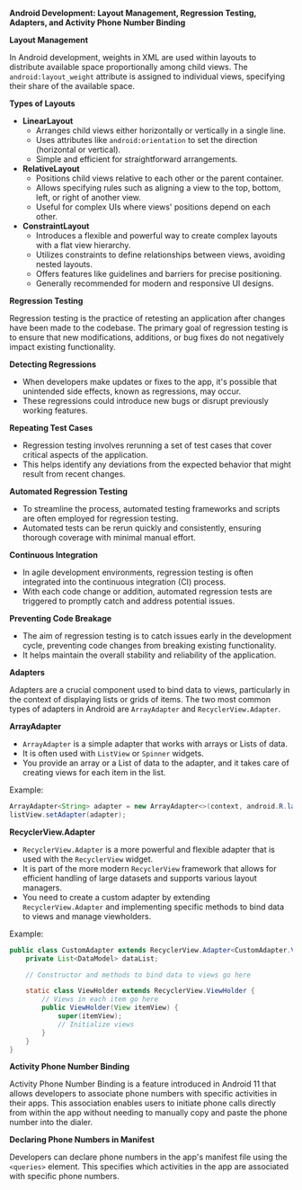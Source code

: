 **Android Development: Layout Management, Regression Testing, Adapters, and Activity Phone Number Binding**

**Layout Management**

In Android development, weights in XML are used within layouts to distribute available space proportionally among child views. The `android:layout_weight` attribute is assigned to individual views, specifying their share of the available space.

**Types of Layouts**

* **LinearLayout**
	+ Arranges child views either horizontally or vertically in a single line.
	+ Uses attributes like `android:orientation` to set the direction (horizontal or vertical).
	+ Simple and efficient for straightforward arrangements.
* **RelativeLayout**
	+ Positions child views relative to each other or the parent container.
	+ Allows specifying rules such as aligning a view to the top, bottom, left, or right of another view.
	+ Useful for complex UIs where views' positions depend on each other.
* **ConstraintLayout**
	+ Introduces a flexible and powerful way to create complex layouts with a flat view hierarchy.
	+ Utilizes constraints to define relationships between views, avoiding nested layouts.
	+ Offers features like guidelines and barriers for precise positioning.
	+ Generally recommended for modern and responsive UI designs.

**Regression Testing**

Regression testing is the practice of retesting an application after changes have been made to the codebase. The primary goal of regression testing is to ensure that new modifications, additions, or bug fixes do not negatively impact existing functionality.

**Detecting Regressions**

* When developers make updates or fixes to the app, it's possible that unintended side effects, known as regressions, may occur.
* These regressions could introduce new bugs or disrupt previously working features.

**Repeating Test Cases**

* Regression testing involves rerunning a set of test cases that cover critical aspects of the application.
* This helps identify any deviations from the expected behavior that might result from recent changes.

**Automated Regression Testing**

* To streamline the process, automated testing frameworks and scripts are often employed for regression testing.
* Automated tests can be rerun quickly and consistently, ensuring thorough coverage with minimal manual effort.

**Continuous Integration**

* In agile development environments, regression testing is often integrated into the continuous integration (CI) process.
* With each code change or addition, automated regression tests are triggered to promptly catch and address potential issues.

**Preventing Code Breakage**

* The aim of regression testing is to catch issues early in the development cycle, preventing code changes from breaking existing functionality.
* It helps maintain the overall stability and reliability of the application.

**Adapters**

Adapters are a crucial component used to bind data to views, particularly in the context of displaying lists or grids of items. The two most common types of adapters in Android are `ArrayAdapter` and `RecyclerView.Adapter`.

**ArrayAdapter**

* `ArrayAdapter` is a simple adapter that works with arrays or Lists of data.
* It is often used with `ListView` or `Spinner` widgets.
* You provide an array or a List of data to the adapter, and it takes care of creating views for each item in the list.

Example:
```java
ArrayAdapter<String> adapter = new ArrayAdapter<>(context, android.R.layout.simple_list_item_1, dataList);
listView.setAdapter(adapter);
```

**RecyclerView.Adapter**

* `RecyclerView.Adapter` is a more powerful and flexible adapter that is used with the `RecyclerView` widget.
* It is part of the more modern `RecyclerView` framework that allows for efficient handling of large datasets and supports various layout managers.
* You need to create a custom adapter by extending `RecyclerView.Adapter` and implementing specific methods to bind data to views and manage viewholders.

Example:
```java
public class CustomAdapter extends RecyclerView.Adapter<CustomAdapter.ViewHolder> {
    private List<DataModel> dataList;

    // Constructor and methods to bind data to views go here

    static class ViewHolder extends RecyclerView.ViewHolder {
        // Views in each item go here
        public ViewHolder(View itemView) {
            super(itemView);
            // Initialize views
        }
    }
}
```

**Activity Phone Number Binding**

Activity Phone Number Binding is a feature introduced in Android 11 that allows developers to associate phone numbers with specific activities in their apps. This association enables users to initiate phone calls directly from within the app without needing to manually copy and paste the phone number into the dialer.

**Declaring Phone Numbers in Manifest**

Developers can declare phone numbers in the app's manifest file using the `<queries>` element. This specifies which activities in the app are associated with specific phone numbers.